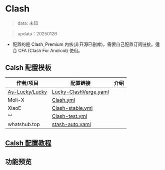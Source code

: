 # Clash
> data: 未知

> updata：20250126
- 配置的是 Clash_Premium 内核(非开源已删库)，需要自己配置订阅链接。适合 CFA (Clash For Android) 使用。

## Calsh 配置模板

| 作者/项目                                               | 配置链接                                                                                                                   | 介绍  |
| --------------------------------------------------- | ---------------------------------------------------------------------------------------------------------------------- | --- |
| [As-Lucky/Lucky](https://github.com/As-Lucky/Lucky) | [Lucky-ClashVerge.yaml](https://raw.githubusercontent.com/As-Lucky/Lucky/refs/heads/main/Lucky-ClashVerge.yaml)        |     |
| Moli-X                                              | [Clash.yml](https://raw.githubusercontent.com/Moli-X/Resources/main/Clash/Clash.yml)                                   |     |
| XiaoE                                               | [Clash-stable.yml](https://raw.githubusercontent.com/LaolunsiG/PCR/refs/heads/main/Config_File/Clash/Clash-stable.yml) |     |
| ^^                                                  | [Clash-test.yml](https://raw.githubusercontent.com/LaolunsiG/PCR/refs/heads/main/Config_File/Clash/Clash-test.yml)     |     |
| whatshub.top                                        | [stash-auto.yaml](https://whatshub.top/config/stash-auto.yaml)                                                         |     |

## [Calsh 配置教程](https://github.com/LaolunsiG/PCR/blob/main/Agency_Wiki/%E4%BB%A3%E7%90%86%E5%B7%A5%E5%85%B7%E9%85%8D%E7%BD%AE%E6%95%99%E7%A8%8B/Clash%20%E9%85%8D%E7%BD%AE%E6%95%99%E7%A8%8B.md)

## 功能预览


